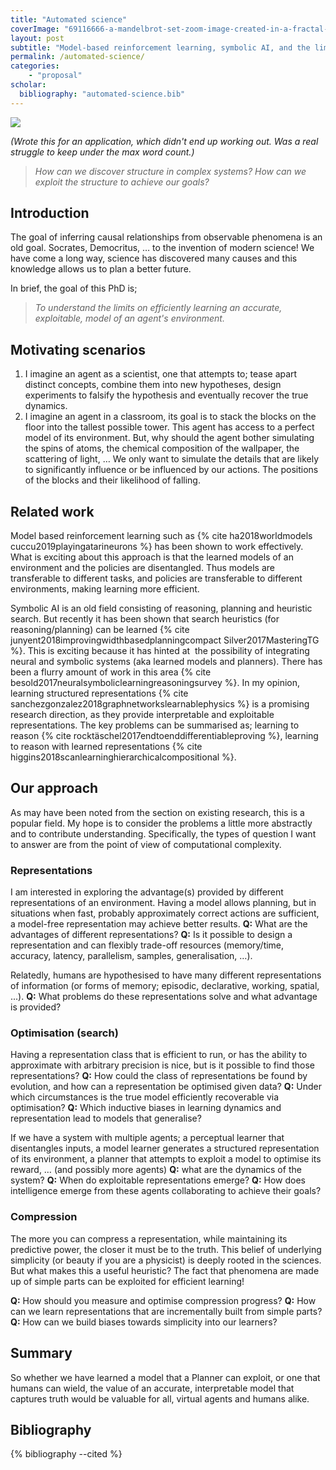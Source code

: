 ```yaml
---
title: "Automated science"
coverImage: "69116666-a-mandelbrot-set-zoom-image-created-in-a-fractal-generated.jpg"
layout: post
subtitle: "Model-based reinforcement learning, symbolic AI, and the limits of efficient learning."
permalink: /automated-science/
categories:
    - "proposal"
scholar:
  bibliography: "automated-science.bib"
---
```


![]({{site.baseurl}}/assets/another-proposal-science/{{page.coverImage}})

_(Wrote this for an application, which didn't end up working out. Was a real struggle to keep under the max word count.)_

> _How can we discover structure in complex systems?_ _How can we exploit the structure to achieve our goals?_

## Introduction

The goal of inferring causal relationships from observable phenomena is an old goal. Socrates, Democritus, … to the invention of modern science! We have come a long way, science has discovered many causes and this knowledge allows us to plan a better future.

In brief, the goal of this PhD is;

> _To understand the limits on efficiently learning an accurate, exploitable, model of an agent's environment._

## Motivating scenarios

1. I imagine an agent as a scientist, one that attempts to; tease apart distinct concepts, combine them into new hypotheses, design experiments to falsify the hypothesis and eventually recover the true dynamics.
2. I imagine an agent in a classroom, its goal is to stack the blocks on the floor into the tallest possible tower. This agent has access to a perfect model of its environment. But, why should the agent bother simulating the spins of atoms, the chemical composition of the wallpaper, the scattering of light, … We only want to simulate the details that are likely to significantly influence or be influenced by our actions. The positions of the blocks and their likelihood of falling.

## Related work



Model based reinforcement learning such as {% cite ha2018worldmodels cuccu2019playingatarineurons %} has been shown to work effectively. What is exciting about this approach is that the learned models of an environment and the policies are disentangled. Thus models are transferable to different tasks, and policies are transferable to different environments, making learning more efficient.

Symbolic AI is an old field consisting of reasoning, planning and heuristic search. But recently it has been shown that search heuristics (for reasoning/planning) can be learned {% cite junyent2018improvingwidthbasedplanningcompact Silver2017MasteringTG %}. This is exciting because it has hinted at  the possibility of integrating neural and symbolic systems (aka learned models and planners). There has been a flurry amount of work in this area {% cite besold2017neuralsymboliclearningreasoningsurvey %}. In my opinion, learning structured representations {% cite sanchezgonzalez2018graphnetworkslearnablephysics %} is a promising research direction, as they provide interpretable and exploitable representations. The key problems can be summarised as; learning to reason {% cite rocktäschel2017endtoenddifferentiableproving %}, learning to reason with learned representations {% cite higgins2018scanlearninghierarchicalcompositional %}.

## Our approach

As may have been noted from the section on existing research, this is a popular field. My hope is to consider the problems a little more abstractly and to contribute understanding. Specifically, the types of question I want to answer are from the point of view of computational complexity.

### Representations

I am interested in exploring the advantage(s) provided by different representations of an environment. Having a model allows planning, but in situations when fast, probably approximately correct actions are sufficient, a model-free representation may achieve better results. **Q:** What are the advantages of different representations? **Q:** Is it possible to design a representation and can flexibly trade-off resources (memory/time, accuracy, latency, parallelism, samples, generalisation, …).

Relatedly, humans are hypothesised to have many different representations of information (or forms of memory; episodic, declarative, working, spatial, ...). **Q:** What problems do these representations solve and what advantage is provided?

### Optimisation (search)

Having a representation class that is efficient to run, or has the ability to approximate with arbitrary precision is nice, but is it possible to find those representations? **Q:** How could the class of representations be found by evolution, and how can a representation be optimised given data? **Q:** Under which circumstances is the true model efficiently recoverable via optimisation? **Q:** Which inductive biases in learning dynamics and representation lead to models that generalise?

If we have a system with multiple agents; a perceptual learner that disentangles inputs, a model learner generates a structured representation of its environment, a planner that attempts to exploit a model to optimise its reward, … (and possibly more agents) **Q:** what are the dynamics of the system? **Q:** When do exploitable representations emerge? **Q:** How does intelligence emerge from these agents collaborating to achieve their goals?

### Compression

The more you can compress a representation, while maintaining its predictive power, the closer it must be to the truth. This belief of underlying simplicity (or beauty if you are a physicist) is deeply rooted in the sciences. But what makes this a useful heuristic? The fact that phenomena are made up of simple parts can be exploited for efficient learning!

**Q:** How should you measure and optimise compression progress? **Q:** How can we learn representations that are incrementally built from simple parts? **Q:** How can we build biases towards simplicity into our learners?

## Summary

So whether we have learned a model that a Planner can exploit, or one that humans can wield, the value of an accurate, interpretable model that captures truth would be valuable for all, virtual agents and humans alike.

## Bibliography

{% bibliography --cited %}